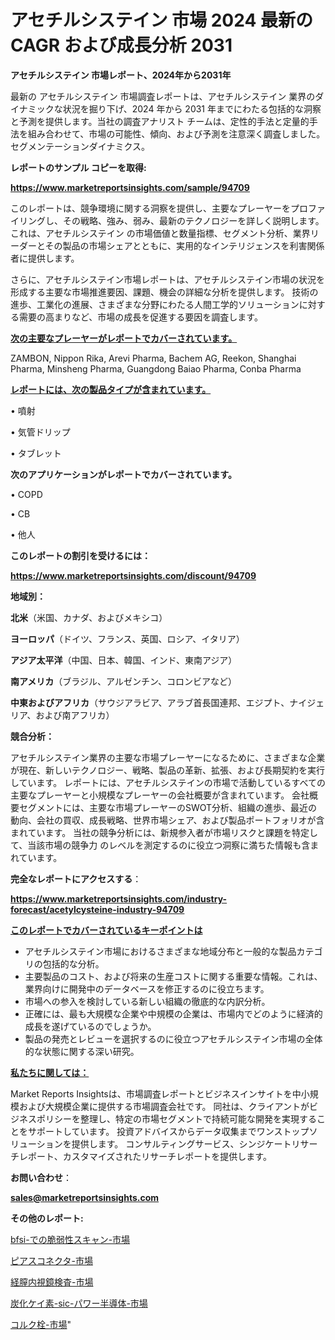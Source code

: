 # アセチルシステイン 市場 2024 最新の CAGR および成長分析 2031

<strong>アセチルシステイン 市場レポート、2024年から2031年</strong>

最新の アセチルシステイン 市場調査レポートは、アセチルシステイン 業界のダイナミックな状況を掘り下げ、2024 年から 2031 年までにわたる包括的な洞察と予測を提供します。当社の調査アナリスト チームは、定性的手法と定量的手法を組み合わせて、市場の可能性、傾向、および予測を注意深く調査しました。 セグメンテーションダイナミクス。



<strong>レポートのサンプル コピーを取得:</strong> <a href=https://www.marketreportsinsights.com/sample/94709>

<strong><u>https://www.marketreportsinsights.com/sample/94709</u></strong></a>

このレポートは、競争環境に関する洞察を提供し、主要なプレーヤーをプロファイリングし、その戦略、強み、弱み、最新のテクノロジーを詳しく説明します。 これは、アセチルシステイン の市場価値と数量指標、セグメント分析、業界リーダーとその製品の市場シェアとともに、実用的なインテリジェンスを利害関係者に提供します。

さらに、アセチルシステイン市場レポートは、アセチルシステイン市場の状況を形成する主要な市場推進要因、課題、機会の詳細な分析を提供します。 技術の進歩、工業化の進展、さまざまな分野にわたる人間工学的ソリューションに対する需要の高まりなど、市場の成長を促進する要因を調査します。



<strong><u>次の主要なプレーヤーがレポートでカバーされています。</u></strong>

ZAMBON, Nippon Rika, Arevi Pharma, Bachem AG, Reekon, Shanghai Pharma, Minsheng Pharma, Guangdong Baiao Pharma, Conba Pharma



<strong><u><b>レポートには、次の製品タイプが含まれています。</b></u></strong>

• 噴射

• 気管ドリップ

• タブレット



<strong><b>次のアプリケーションがレポートでカバーされています。</b></strong>

• COPD

•  CB

• 他人



<strong><b>このレポートの割引を受けるには：</b></strong><a href=https://www.marketreportsinsights.com/discount/94709>

<strong><u>https://www.marketreportsinsights.com/discount/94709</u></strong></a>



<strong>地域別：</strong>



<strong>北米</strong>（米国、カナダ、およびメキシコ）



<strong>ヨーロッパ</strong>（ドイツ、フランス、英国、ロシア、イタリア）



<strong>アジア太平洋</strong>（中国、日本、韓国、インド、東南アジア）



<strong>南アメリカ</strong>（ブラジル、アルゼンチン、コロンビアなど）



<strong>中東およびアフリカ</strong>（サウジアラビア、アラブ首長国連邦、エジプト、ナイジェリア、および南アフリカ）



<strong>競合分析：</strong>

アセチルシステイン業界の主要な市場プレーヤーになるために、さまざまな企業が現在、新しいテクノロジー、戦略、製品の革新、拡張、および長期契約を実行しています。 レポートには、アセチルシステインの市場で活動しているすべての主要なプレーヤーと小規模なプレーヤーの会社概要が含まれています。 会社概要セグメントには、主要な市場プレーヤーのSWOT分析、組織の進歩、最近の動向、会社の買収、成長戦略、世界市場シェア、および製品ポートフォリオが含まれています。 当社の競争分析には、新規参入者が市場リスクと課題を特定して、当該市場の競争力 のレベルを測定するのに役立つ洞察に満ちた情報も含まれています。



<strong>完全なレポートにアクセスする</strong>：

<a href=https://www.marketreportsinsights.com/industry-forecast/acetylcysteine-industry-94709>

<strong><u>https://www.marketreportsinsights.com/industry-forecast/acetylcysteine-industry-94709</u></strong></a>



<strong><u><b>このレポートでカバーされているキーポイントは</b></u></strong>
<ul>
  <li>アセチルシステイン市場におけるさまざまな地域分布と一般的な製品カテゴリの包括的な分析。</li>
  <li>主要製品のコスト、および将来の生産コストに関する重要な情報。これは、業界向けに開発中のデータベースを修正するのに役立ちます。</li>
  <li>市場への参入を検討している新しい組織の徹底的な内訳分析。</li>
  <li>正確には、最も大規模な企業や中規模の企業は、市場内でどのように経済的成長を遂げているのでしょうか。</li>
  <li>製品の発売とレビューを選択するのに役立つアセチルシステイン市場の全体的な状態に関する深い研究。</li>
</ul>


<strong><u><b>私たちに関しては：</b></u></strong>

Market Reports Insightsは、市場調査レポートとビジネスインサイトを中小規模および大規模企業に提供する市場調査会社です。 同社は、クライアントがビジネスポリシーを整理し、特定の市場セグメントで持続可能な開発を実現することをサポートしています。 投資アドバイスからデータ収集までワンストップソリューションを提供します。 コンサルティングサービス、シンジケートリサーチレポート、カスタマイズされたリサーチレポートを提供します。



<strong><b>お問い合わせ</b></strong>：

<a href=mailto:sales@marketreportsinsights.com>

<strong><u>sales@marketreportsinsights.com</u></strong></a>



<strong>その他のレポート:</strong>

<a href=https://www.linkedin.com/pulse/bfsi-での脆弱性スキャン-市場-2023-総合分析と事業成長戦略-us26f/>bfsi-での脆弱性スキャン-市場</a>

<a href=https://www.linkedin.com/pulse/ピアスコネクタ-市場-2023-新興市場-将来の動向と市場需要-2030-9f0ef/>ピアスコネクタ-市場</a>

<a href=https://www.linkedin.com/pulse/経膣内視鏡検査-市場-2023-swot-分析と成長率-2030-trend-titans-360-analysis-ojfnf/>経膣内視鏡検査-市場</a>

<a href=https://www.linkedin.com/pulse/炭化ケイ素-sic-パワー半導体-市場-2023-swot-分析と最新イノベーション-maiof/>炭化ケイ素-sic-パワー半導体-市場</a>

<a href=https://www.linkedin.com/pulse/コルク栓-市場-2023-swot-分析と成長率-2030-analytics-achievers-24-analysis-sfebc/>コルク栓-市場</a>"

